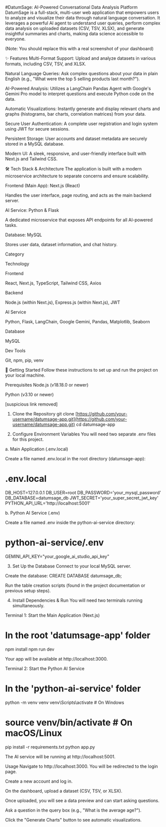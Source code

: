 #DatumSage: AI-Powered Conversational Data Analysis Platform
DatumSage is a full-stack, multi-user web application that empowers users to analyze and visualize their data through natural language conversation. It leverages a powerful AI agent to understand user queries, perform complex data analysis on uploaded datasets (CSV, TSV, XLSX), and generate insightful summaries and charts, making data science accessible to everyone.

(Note: You should replace this with a real screenshot of your dashboard)

✨ Features
Multi-Format Support: Upload and analyze datasets in various formats, including CSV, TSV, and XLSX.

Natural Language Queries: Ask complex questions about your data in plain English (e.g., "What were the top 5 selling products last month?").

AI-Powered Analysis: Utilizes a LangChain Pandas Agent with Google's Gemini Pro model to interpret questions and execute Python code on the data.

Automatic Visualizations: Instantly generate and display relevant charts and graphs (histograms, bar charts, correlation matrices) from your data.

Secure User Authentication: A complete user registration and login system using JWT for secure sessions.

Persistent Storage: User accounts and dataset metadata are securely stored in a MySQL database.

Modern UI: A sleek, responsive, and user-friendly interface built with Next.js and Tailwind CSS.

🛠️ Tech Stack & Architecture
The application is built with a modern microservice architecture to separate concerns and ensure scalability.

Frontend (Main App): Next.js (React)

Handles the user interface, page routing, and acts as the main backend server.

AI Service: Python & Flask

A dedicated microservice that exposes API endpoints for all AI-powered tasks.

Database: MySQL

Stores user data, dataset information, and chat history.

Category

Technology

Frontend

React, Next.js, TypeScript, Tailwind CSS, Axios

Backend

Node.js (within Next.js), Express.js (within Next.js), JWT

AI Service

Python, Flask, LangChain, Google Gemini, Pandas, Matplotlib, Seaborn

Database

MySQL

Dev Tools

Git, npm, pip, venv

🚀 Getting Started
Follow these instructions to set up and run the project on your local machine.

Prerequisites
Node.js (v18.18.0 or newer)

Python (v3.10 or newer)

[suspicious link removed]

1. Clone the Repository
git clone [https://github.com/your-username/datumsage-app.git](https://github.com/your-username/datumsage-app.git)
cd datumsage-app

2. Configure Environment Variables
You will need two separate .env files for this project.

a. Main Application (.env.local)

Create a file named .env.local in the root directory (datumsage-app):

# .env.local
DB_HOST=127.0.0.1
DB_USER=root
DB_PASSWORD='your_mysql_password'
DB_DATABASE=datumsage_db
JWT_SECRET='your_super_secret_jwt_key'
PYTHON_API_URL='http://localhost:5001'

b. Python AI Service (.env)

Create a file named .env inside the python-ai-service directory:

# python-ai-service/.env
GEMINI_API_KEY="your_google_ai_studio_api_key"

3. Set Up the Database
Connect to your local MySQL server.

Create the database: CREATE DATABASE datumsage_db;

Run the table creation scripts (found in the project documentation or previous setup steps).

4. Install Dependencies & Run
You will need two terminals running simultaneously.

Terminal 1: Start the Main Application (Next.js)

# In the root 'datumsage-app' folder
npm install
npm run dev

Your app will be available at http://localhost:3000.

Terminal 2: Start the Python AI Service

# In the 'python-ai-service' folder
python -m venv venv
venv\Scripts\activate  # On Windows
# source venv/bin/activate # On macOS/Linux

pip install -r requirements.txt
python app.py

The AI service will be running at http://localhost:5001.

Usage
Navigate to http://localhost:3000. You will be redirected to the login page.

Create a new account and log in.

On the dashboard, upload a dataset (CSV, TSV, or XLSX).

Once uploaded, you will see a data preview and can start asking questions.

Ask a question in the query box (e.g., "What is the average age?").

Click the "Generate Charts" button to see automatic visualizations.
